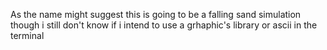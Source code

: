 As the name might suggest this is going to be a falling sand simulation though i still don't know if i intend to use a grhaphic's library or ascii in the terminal
